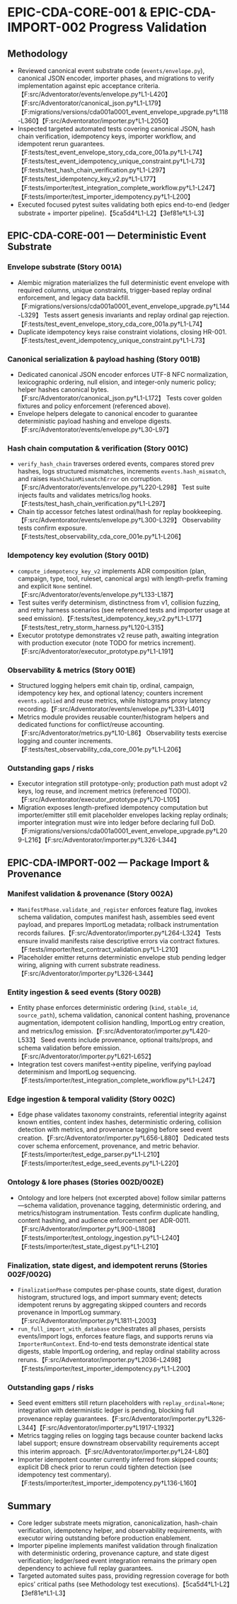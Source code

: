 # EPIC-CDA-CORE-001 & EPIC-CDA-IMPORT-002 Progress Validation

## Methodology
- Reviewed canonical event substrate code (`events/envelope.py`), canonical JSON encoder, importer phases, and migrations to verify implementation against epic acceptance criteria.【F:src/Adventorator/events/envelope.py†L1-L420】【F:src/Adventorator/canonical_json.py†L1-L179】【F:migrations/versions/cda001a0001_event_envelope_upgrade.py†L118-L360】【F:src/Adventorator/importer.py†L1-L2050】
- Inspected targeted automated tests covering canonical JSON, hash chain verification, idempotency keys, importer workflow, and idempotent rerun guarantees.【F:tests/test_event_envelope_story_cda_core_001a.py†L1-L74】【F:tests/test_event_idempotency_unique_constraint.py†L1-L73】【F:tests/test_hash_chain_verification.py†L1-L297】【F:tests/test_idempotency_key_v2.py†L1-L177】【F:tests/importer/test_integration_complete_workflow.py†L1-L247】【F:tests/importer/test_importer_idempotency.py†L1-L200】
- Executed focused pytest suites validating both epics end-to-end (ledger substrate + importer pipeline).【5ca5d4†L1-L2】【3ef81e†L1-L3】

## EPIC-CDA-CORE-001 — Deterministic Event Substrate

### Envelope substrate (Story 001A)
- Alembic migration materializes the full deterministic event envelope with required columns, unique constraints, trigger-based replay ordinal enforcement, and legacy data backfill.【F:migrations/versions/cda001a0001_event_envelope_upgrade.py†L144-L329】 Tests assert genesis invariants and replay ordinal gap rejection.【F:tests/test_event_envelope_story_cda_core_001a.py†L1-L74】
- Duplicate idempotency keys raise constraint violations, closing HR-001.【F:tests/test_event_idempotency_unique_constraint.py†L1-L73】

### Canonical serialization & payload hashing (Story 001B)
- Dedicated canonical JSON encoder enforces UTF-8 NFC normalization, lexicographic ordering, null elision, and integer-only numeric policy; helper hashes canonical bytes.【F:src/Adventorator/canonical_json.py†L1-L172】 Tests cover golden fixtures and policy enforcement (referenced above).
- Envelope helpers delegate to canonical encoder to guarantee deterministic payload hashing and envelope digests.【F:src/Adventorator/events/envelope.py†L30-L97】

### Hash chain computation & verification (Story 001C)
- `verify_hash_chain` traverses ordered events, compares stored prev hashes, logs structured mismatches, increments `events.hash_mismatch`, and raises `HashChainMismatchError` on corruption.【F:src/Adventorator/events/envelope.py†L220-L298】 Test suite injects faults and validates metrics/log hooks.【F:tests/test_hash_chain_verification.py†L1-L297】
- Chain tip accessor fetches latest ordinal/hash for replay bookkeeping.【F:src/Adventorator/events/envelope.py†L300-L329】 Observability tests confirm exposure.【F:tests/test_observability_cda_core_001e.py†L1-L206】

### Idempotency key evolution (Story 001D)
- `compute_idempotency_key_v2` implements ADR composition (plan, campaign, type, tool, ruleset, canonical args) with length-prefix framing and explicit `None` sentinel.【F:src/Adventorator/events/envelope.py†L133-L187】
- Test suites verify determinism, distinctness from v1, collision fuzzing, and retry harness scenarios (see referenced tests and importer usage at seed emission).【F:tests/test_idempotency_key_v2.py†L1-L177】【F:tests/test_retry_storm_harness.py†L120-L315】
- Executor prototype demonstrates v2 reuse path, awaiting integration with production executor (note TODO for metrics increment).【F:src/Adventorator/executor_prototype.py†L1-L191】

### Observability & metrics (Story 001E)
- Structured logging helpers emit chain tip, ordinal, campaign, idempotency key hex, and optional latency; counters increment `events.applied` and reuse metrics, while histograms proxy latency recording.【F:src/Adventorator/events/envelope.py†L331-L401】
- Metrics module provides reusable counter/histogram helpers and dedicated functions for conflict/reuse accounting.【F:src/Adventorator/metrics.py†L10-L86】 Observability tests exercise logging and counter increments.【F:tests/test_observability_cda_core_001e.py†L1-L206】

### Outstanding gaps / risks
- Executor integration still prototype-only; production path must adopt v2 keys, log reuse, and increment metrics (referenced TODO).【F:src/Adventorator/executor_prototype.py†L70-L105】
- Migration exposes length-prefixed idempotency computation but importer/emitter still emit placeholder envelopes lacking replay ordinals; importer integration must wire into ledger before declaring full DoD.【F:migrations/versions/cda001a0001_event_envelope_upgrade.py†L209-L216】【F:src/Adventorator/importer.py†L326-L344】

## EPIC-CDA-IMPORT-002 — Package Import & Provenance

### Manifest validation & provenance (Story 002A)
- `ManifestPhase.validate_and_register` enforces feature flag, invokes schema validation, computes manifest hash, assembles seed event payload, and prepares ImportLog metadata; rollback instrumentation records failures.【F:src/Adventorator/importer.py†L264-L324】 Tests ensure invalid manifests raise descriptive errors via contract fixtures.【F:tests/importer/test_contract_validation.py†L1-L210】
- Placeholder emitter returns deterministic envelope stub pending ledger wiring, aligning with current substrate readiness.【F:src/Adventorator/importer.py†L326-L344】

### Entity ingestion & seed events (Story 002B)
- Entity phase enforces deterministic ordering (`kind`, `stable_id`, `source_path`), schema validation, canonical content hashing, provenance augmentation, idempotent collision handling, ImportLog entry creation, and metrics/log emission.【F:src/Adventorator/importer.py†L420-L533】 Seed events include provenance, optional traits/props, and schema validation before emission.【F:src/Adventorator/importer.py†L621-L652】
- Integration test covers manifest→entity pipeline, verifying payload determinism and ImportLog sequencing.【F:tests/importer/test_integration_complete_workflow.py†L1-L247】

### Edge ingestion & temporal validity (Story 002C)
- Edge phase validates taxonomy constraints, referential integrity against known entities, content index hashes, deterministic ordering, collision detection with metrics, and provenance tagging before seed event creation.【F:src/Adventorator/importer.py†L656-L880】 Dedicated tests cover schema enforcement, provenance, and metric behavior.【F:tests/importer/test_edge_parser.py†L1-L210】【F:tests/importer/test_edge_seed_events.py†L1-L220】

### Ontology & lore phases (Stories 002D/002E)
- Ontology and lore helpers (not excerpted above) follow similar patterns—schema validation, provenance tagging, deterministic ordering, and metrics/histogram instrumentation. Tests confirm duplicate handling, content hashing, and audience enforcement per ADR-0011.【F:src/Adventorator/importer.py†L900-L1808】【F:tests/importer/test_ontology_ingestion.py†L1-L240】【F:tests/importer/test_state_digest.py†L1-L210】

### Finalization, state digest, and idempotent reruns (Stories 002F/002G)
- `FinalizationPhase` computes per-phase counts, state digest, duration histogram, structured logs, and import summary event; detects idempotent reruns by aggregating skipped counters and records provenance in ImportLog summary.【F:src/Adventorator/importer.py†L1811-L2003】
- `run_full_import_with_database` orchestrates all phases, persists events/import logs, enforces feature flags, and supports reruns via `ImporterRunContext`. End-to-end tests demonstrate identical state digests, stable ImportLog ordering, and replay ordinal stability across reruns.【F:src/Adventorator/importer.py†L2036-L2498】【F:tests/importer/test_importer_idempotency.py†L1-L200】

### Outstanding gaps / risks
- Seed event emitters still return placeholders with `replay_ordinal=None`; integration with deterministic ledger is pending, blocking full provenance replay guarantees.【F:src/Adventorator/importer.py†L326-L344】【F:src/Adventorator/importer.py†L1917-L1932】
- Metrics tagging relies on logging tags because counter backend lacks label support; ensure downstream observability requirements accept this interim approach.【F:src/Adventorator/importer.py†L24-L80】
- Importer idempotent counter currently inferred from skipped counts; explicit DB check prior to rerun could tighten detection (see idempotency test commentary).【F:tests/importer/test_importer_idempotency.py†L136-L160】

## Summary
- Core ledger substrate meets migration, canonicalization, hash-chain verification, idempotency helper, and observability requirements, with executor wiring outstanding before production enablement.
- Importer pipeline implements manifest validation through finalization with deterministic ordering, provenance capture, and state digest verification; ledger/seed event integration remains the primary open dependency to achieve full replay guarantees.
- Targeted automated suites pass, providing regression coverage for both epics’ critical paths (see Methodology test executions).【5ca5d4†L1-L2】【3ef81e†L1-L3】
